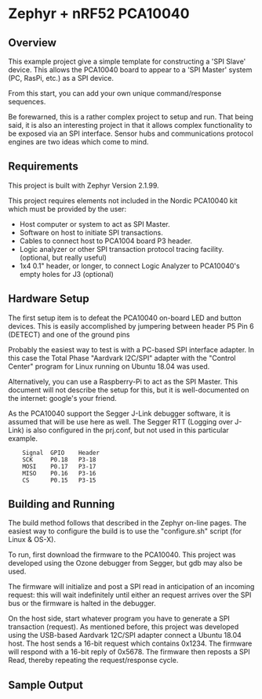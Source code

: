 
# Zephyr + nRF52 PCA10040

## Overview

This example project give a simple template for constructing a 'SPI Slave' device.
This allows the PCA10040 board to appear to a 'SPI Master' system (PC, RasPi, etc.) as a SPI device. 

From this start, you can add your own unique command/response sequences.

Be forewarned, this is a rather complex project to setup and run. That being said, it is also an interesting project in that it allows complex functionality to be exposed via an SPI interface.  Sensor hubs and communications protocol engines are two ideas which come to mind.


## Requirements

This project is built with Zephyr Version 2.1.99.

This project requires elements not included in the Nordic PCA10040 kit which must be provided by the user:

* Host computer or system to act as SPI Master.
* Software on host to initiate SPI transactions.
* Cables to connect host to PCA1004 board P3 header.
* Logic analyzer or other SPI transaction protocol tracing facility. (optional, but really useful)
* 1x4 0.1" header, or longer, to connect Logic Analyzer to PCA10040's empty holes for J3  (optional)


## Hardware Setup

The first setup item is to defeat the PCA10040 on-board LED and button devices.  This is easily accomplished by jumpering between header P5 Pin 6 (DETECT) and one of the ground pins

Probably the easiest way to test is with a PC-based SPI interface adapter.
In this case the Total Phase "Aardvark I2C/SPI" adapter with the "Control Center" program for Linux running on Ubuntu 18.04 was used.

Alternatively, you can use a Raspberry-Pi to act as the SPI Master. This document will not describe the setup for this, but it is well-documented on the internet: google's your friend.

As the PCA10040 support the Segger J-Link debugger software, it is assumed that will be use here as well.  The Segger RTT (Logging over J-Link) is also configured in the prj.conf, but not used in this particular example.


```
	Signal  GPIO    Header
    SCK     P0.18   P3-18
    MOSI    P0.17   P3-17 
    MISO    P0.16   P3-16 
    CS      P0.15   P3-15 
```

## Building and Running

The build method follows that described in the Zephyr on-line pages.
The easiest way to configure the build is to use the "configure.sh" script (for Linux & OS-X).

To run, first download the firmware to the PCA10040. This project was developed using the Ozone debugger from Segger, but gdb may also be used.

The firmware will initialize and post a SPI read in anticipation of an incoming request: this will wait indefinitely until either an request arrives over the SPI bus or the firmware is halted in the debugger.

On the host side, start whatever program you have to generate a SPI transaction (request).  As mentioned before, this project was developed using the USB-based Aardvark 12C/SPI adapter connect a Ubuntu 18.04 host.  The host sends a 16-bit request which contains 0x1234.  The firmware will respond with a 16-bit reply of 0x5678.  The firmware then reposts a SPI Read, thereby repeating the request/response cycle.


## Sample Output


